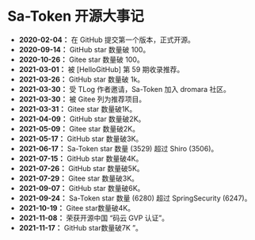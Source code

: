 # Sa-Token 开源大事记


- **2020-02-04：** 在 GitHub 提交第一个版本，正式开源。
- **2020-09-14：** GitHub star 数量破 100。
- **2020-10-26：** Gitee star 数量破 100。
- **2021-03-01：** 被 [HelloGitHub] 第 59 期收录推荐。
- **2021-03-26：** GitHub star 数量破 1k。
- **2021-03-30：** 受 TLog 作者邀请，Sa-Token 加入 dromara 社区。
- **2021-03-30：** 被 Gitee 列为推荐项目。
- **2021-03-31：** Gitee star 数量破1K。
- **2021-04-09：** GitHub star 数量破2K。
- **2021-05-09：** Gitee star 数量破2K。
- **2021-05-17：** GitHub star 数量破3K。
- **2021-06-17：** Sa-Token star 数量 (3529) 超过 Shiro (3506)。
- **2021-07-15：** GitHub star 数量破4K。
- **2021-07-26：** GitHub star 数量破5K。
- **2021-07-29：** Gitee star 数量破3K。
- **2021-09-07：** GitHub star 数量破6K。
- **2021-09-24：** Sa-Token star 数量 (6280) 超过 SpringSecurity (6247)。
- **2021-10-19：** Gitee star数量破4K。
- **2021-11-08：** 荣获开源中国 “码云 GVP 认证”。
- **2021-11-17：** GitHub star数量破7K ”。

		
